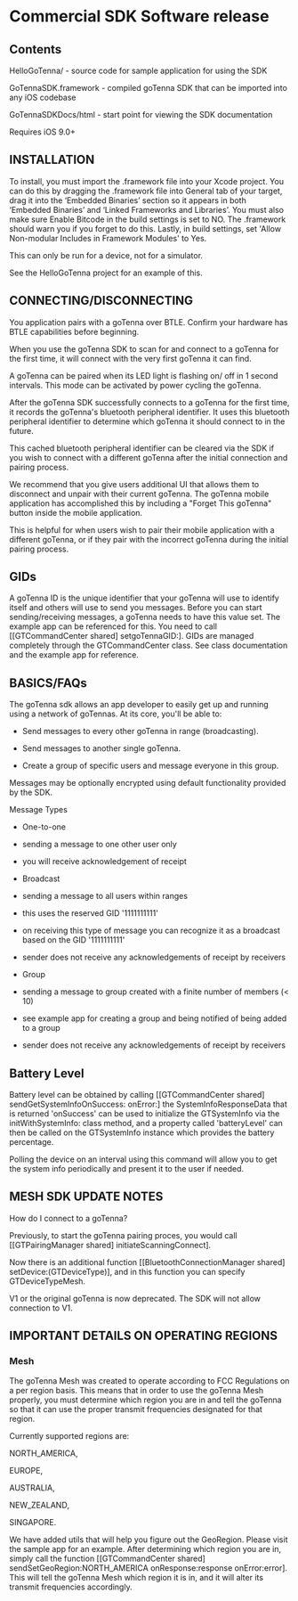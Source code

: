 # Commercial SDK Software release

## Contents

HelloGoTenna/        - source code for sample application for using the SDK

GoTennaSDK.framework - compiled goTenna SDK that can be imported into any iOS codebase

GoTennaSDKDocs/html  - start point for viewing the SDK documentation

Requires iOS 9.0+

## INSTALLATION

To install, you must import the .framework file into your Xcode project.
You can do this by dragging the .framework file into General tab of your target, drag it into the ‘Embedded Binaries’ section so it appears in both ‘Embedded Binaries’ and ‘Linked Frameworks and Libraries’.
You must also make sure Enable Bitcode in the build settings is set to NO. The .framework should warn you if you forget to do this.
Lastly, in build settings, set 'Allow Non-modular Includes in Framework Modules' to Yes.

This can only be run for a device, not for a simulator.

See the HelloGoTenna project for an example of this.


## CONNECTING/DISCONNECTING


You application pairs with a goTenna over BTLE. Confirm your hardware has BTLE capabilities before beginning.

When you use the goTenna SDK to scan for and connect to a goTenna for the first time, it will connect with the very first goTenna it can find.

A goTenna can be paired when its LED light is flashing on/ off in 1 second intervals. This mode can be activated by power cycling the goTenna.

After the goTenna SDK successfully connects to a goTenna for the first time, it records the goTenna's bluetooth peripheral identifier. It uses this bluetooth peripheral identifier to determine which goTenna it should connect to in the future.

This cached bluetooth peripheral identifier can be cleared via the SDK if you wish to connect with a different goTenna after the initial connection and pairing process.

We recommend that you give users additional UI that allows them to disconnect and unpair with their current goTenna. The goTenna mobile application has accomplished this by including a "Forget This goTenna" button inside the mobile application.

This is helpful for when users wish to pair their mobile application with a different goTenna, or if they pair with the incorrect goTenna during the initial pairing process.



## GIDs



A goTenna ID is the unique identifier that your goTenna will use to identify itself  and others will use to send you messages. Before you can start sending/receiving messages, a goTenna needs to have this value set. The example app can be referenced for this. You need to call [[GTCommandCenter shared] setgoTennaGID:]. GIDs are managed completely through the GTCommandCenter class. See class documentation and the example app for reference.



## BASICS/FAQs



The goTenna sdk allows an app developer to easily get up and running using a network of goTennas. At its core, you'll be able to:

* Send messages to every other goTenna in range (broadcasting).

* Send messages to another single goTenna.

* Create a group of specific users and message everyone in this group.



Messages may be optionally encrypted using default functionality provided by the SDK.



Message Types

* One-to-one

* sending a message to one other user only

* you will receive acknowledgement of receipt

* Broadcast

* sending a message to all users within ranges

* this uses the reserved GID '1111111111'

* on receiving this type of message you can recognize it as a broadcast based on the GID '1111111111'

* sender does not receive any acknowledgements of receipt by receivers

* Group

* sending a message to group created with a finite number of members (< 10)

* see example app for creating a group and being notified of being added to a group

* sender does not receive any acknowledgements of receipt by receivers

## Battery Level

Battery level can be obtained by calling [[GTCommandCenter shared] sendGetSystemInfoOnSuccess: onError:] the SystemInfoResponseData that is returned 'onSuccess' can be used to initialize the GTSystemInfo via the initWithSystemInfo: class method, and a property called 'batteryLevel' can then be called on the GTSystemInfo instance which provides the battery percentage. 

Polling the device on an interval using this command will allow you to get the system info periodically and present it to the user if needed.

## MESH SDK UPDATE NOTES

How do I connect to a goTenna?

Previously, to start the goTenna pairing proces, you would call [[GTPairingManager shared] initiateScanningConnect].

Now there is an additional function [[BluetoothConnectionManager shared] setDevice:(GTDeviceType)], and in this function you can specify GTDeviceTypeMesh.

V1 or the original goTenna is now deprecated. The SDK will not allow connection to V1.

## IMPORTANT DETAILS ON OPERATING REGIONS

### Mesh

The goTenna Mesh was created to operate according to FCC Regulations on a per region basis. This means that in order to use the goTenna Mesh properly, you must determine which region you are in and tell the goTenna so that it can use the proper transmit frequencies designated for that region.

Currently supported regions are:

NORTH_AMERICA,

EUROPE,

AUSTRALIA,

NEW_ZEALAND,

SINGAPORE.

We have added utils that will help you figure out the GeoRegion. Please visit the sample app for an example. After determining which region you are in, simply call the function [[GTCommandCenter shared] sendSetGeoRegion:NORTH_AMERICA onResponse:response onError:error]. This will tell the goTenna Mesh which region it is in, and it will alter its transmit frequencies accordingly.
